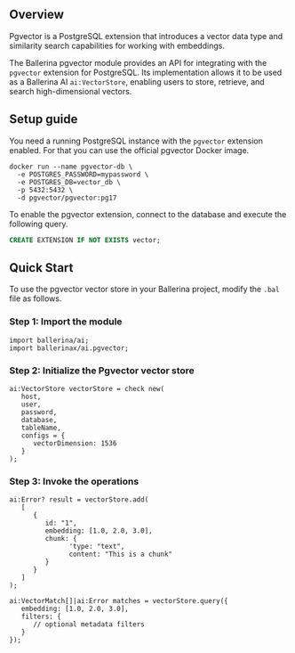 ## Overview

Pgvector is a PostgreSQL extension that introduces a vector data type and similarity search capabilities for working with embeddings.

The Ballerina pgvector module provides an API for integrating with the `pgvector` extension for PostgreSQL. Its implementation allows it to be used as a Ballerina AI `ai:VectorStore`, enabling users to store, retrieve, and search high-dimensional vectors. 

## Setup guide

You need a running PostgreSQL instance with the `pgvector` extension enabled. For that you can use the official pgvector Docker image.

```docker
docker run --name pgvector-db \
  -e POSTGRES_PASSWORD=mypassword \
  -e POSTGRES_DB=vector_db \
  -p 5432:5432 \
  -d pgvector/pgvector:pg17
```

To enable the pgvector extension, connect to the database and execute the following query.

```sql
CREATE EXTENSION IF NOT EXISTS vector;
```

## Quick Start

To use the pgvector vector store in your Ballerina project, modify the `.bal` file as follows.

### Step 1: Import the module

```ballerina
import ballerina/ai;
import ballerinax/ai.pgvector;
```

### Step 2: Initialize the Pgvector vector store

```ballerina
ai:VectorStore vectorStore = check new(
   host,
   user,
   password,
   database,
   tableName,
   configs = {
      vectorDimension: 1536
   }
);
```

### Step 3: Invoke the operations

```ballerina
ai:Error? result = vectorStore.add(
   [
      {
         id: "1",
         embedding: [1.0, 2.0, 3.0],
         chunk: {
               'type: "text", 
               content: "This is a chunk"
         }
      }
   ]
);

ai:VectorMatch[]|ai:Error matches = vectorStore.query({
   embedding: [1.0, 2.0, 3.0],
   filters: {
      // optional metadata filters
   }
});
```
